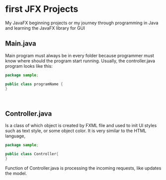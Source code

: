 # first JFX Projects
My JavaFX beginning projects or my journey through programming in Java and learning
the JavaFX library for GUI 

## Main.java
Main program must always be in every folder because programmer must know where should the
program start running. Usually, the controller.java program looks like this:
```java
package sample;

public class programName {
}
```

<br>

## Controller.java
Is a class of which object is created by FXML file and used to init UI styles such as text
style, or some object color. It is very similar to the HTML language,

```java
package sample;

public class Controller{
}

```

Function of Controller.java is processing the incoming requests, like updates the model.



